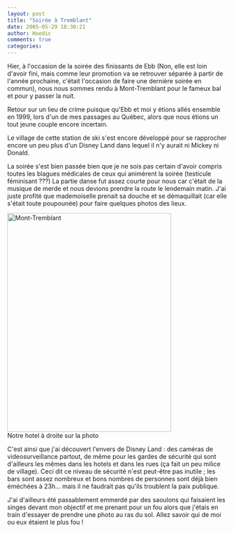 ```yaml
---
layout: post
title: "Soirée à Tremblant"
date: 2005-05-29 18:30:21
author: Hoedic
comments: true
categories: 
---
```



Hier, à l'occasion de la soirée des finissants de Ebb (Non, elle est loin d'avoir fini, mais comme leur promotion va se retrouver séparée à partir de l'année prochaine, c'était l'occasion de faire une dernière soirée en commun), nous nous sommes rendu à Mont-Tremblant pour le fameux bal et pour y passer la nuit.

Retour sur un lieu de crime puisque qu'Ebb et moi y étions allés ensemble en 1999, lors d'un de mes passages au Québec, alors que nous étions un tout jeune couple encore incertain.

Le village de cette station de ski s'est encore développé pour se rapprocher encore un peu plus d'un Disney Land dans lequel il n'y aurait ni Mickey ni Donald.

La soirée s'est bien passée bien que je ne sois pas certain d'avoir compris toutes les blagues médicales de ceux qui animèrent la soirée (testicule féminisant ???) La partie danse fut assez courte pour nous car c'était de la musique de merde et nous devions prendre la route le lendemain matin. J'ai juste profité que mademoiselle prenait sa douche et se démaquillait (car elle s'était toute poupounée) pour faire quelques photos des lieux.


<a href="http://www.flickr.com/photos/hoedic/16237953/" title="Photo Sharing"><img border="0" src="http://photos10.flickr.com/16237953_5429b4c036.jpg" width="375" height="500" alt="Mont-Tremblant" /></a><br/>
Notre hotel à droite sur la photo


C'est ainsi que j'ai découvert l'envers de Disney Land : des caméras de videosurveillance partout, de même pour les gardes de sécurité qui sont d'ailleurs les mêmes dans les hotels et dans les rues (ça fait un peu milice de village). Ceci dit ce niveau de sécurité n'est peut-être pas inutile ; les bars sont assez nombreux et bons nombres de personnes sont déjà bien éméchées à 23h... mais il ne faudrait pas qu'ils troublent la paix publique.

J'ai d'ailleurs été passablement emmerdé par des saoulons qui faisaient les singes devant mon objectif et me prenant pour un fou alors que j'étais en train d'essayer de prendre une photo au ras du sol. Allez savoir qui de moi ou eux étaient le plus fou !